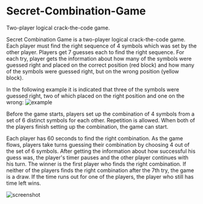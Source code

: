 # Secret-Combination-Game
Two-player logical crack-the-code game.

Secret Combination Game is a two-player logical crack-the-code game. Each player must find the right sequence of 4 symbols which was set by the other player. Players get 7 guesses each to find the right sequence. For each try, player gets the information about how many of the symbols were guessed right and placed on the correct position (red block) and how many of the symbols were guessed right, but on the wrong position (yellow block).

In the following example it is indicated that three of the symbols were guessed right, two of which placed on the right position and one on the wrong:
![example](https://user-images.githubusercontent.com/61201104/119574204-a16df400-bdb5-11eb-9227-466864b40b81.png)

Before the game starts, players set up the combination of 4 symbols from a set of 6 distinct symbols for each other. Repetition is allowed. When both of the players finish setting up the combination, the game can start.

Each player has 60 seconds to find the right combination. As the game flows, players take turns guessing their combination by choosing 4 out of the set of 6 symbols. After getting the information about how successful his guess was, the player's timer pauses and the other player continues with his turn. The winner is the first player who finds the right combination. If neither of the players finds the right combination after the 7th try, the game is a draw. If the time runs out for one of the players, the player who still has time left wins.

![screenshot](https://user-images.githubusercontent.com/61201104/119574198-9f0b9a00-bdb5-11eb-9dd2-209f7d8f4f98.PNG)

